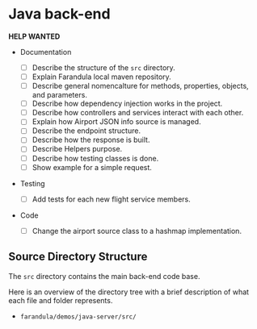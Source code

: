 # Java back-end



**HELP WANTED**

- Documentation

    - [ ] Describe the structure of the `src` directory.
    - [ ] Explain Farandula local maven repository.
    - [ ] Describe general nomencalture for methods, properties, objects, and parameters.
    - [ ] Describe how dependency injection works in the project.    
    - [ ] Describe how controllers and services interact with each other.
    - [ ] Explain how Airport JSON info source is managed.
    - [ ] Describe the endpoint structure.
    - [ ] Describe how the response is built.
    - [ ] Describe Helpers purpose.
    - [ ] Describe how testing classes is done.
    - [ ] Show example for a simple request.
   
- Testing
    - [ ] Add tests for each new flight service members.
   
- Code
    - [ ] Change the airport source class to a hashmap implementation.


## Source Directory Structure

The `src` directory contains the main back-end code base.

Here is an overview of the directory tree with a brief description of what each file and folder represents.

- `farandula/demos/java-server/src/`

